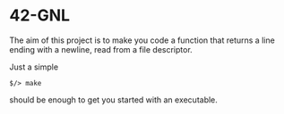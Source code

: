 # 42-GNL

The aim of this project is to make you code a function that returns a line ending with a newline, read from a file descriptor.


Just a simple

```
$/> make
```
should be enough to get you started with an executable.
